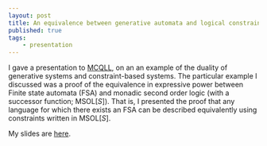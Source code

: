 ```yaml
---
layout: post
title: An equivalence between generative automata and logical constraints
published: true 
tags:
    - presentation
---
```


I gave a presentation to [MCQLL](https://mcqll.org/), on an an example of the duality of generative systems and constraint-based systems.  The particular example I discussed was a proof of the equivalence in expressive power between Finite state automata (FSA) and monadic second order logic (with a successor function; MSOL[_S_]).  That is, I presented the proof that any language for which there exists an FSA can be described equivalently using constraints written in MSOL[_S_].

My slides are [here](/assets/2018.11.15-generative_vs_constraint.pdf).
